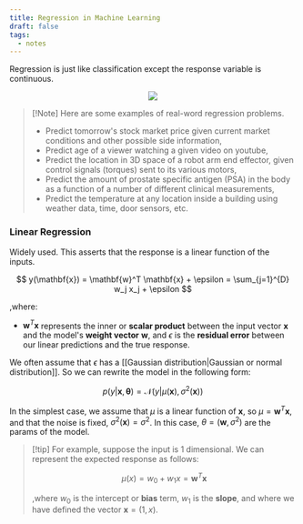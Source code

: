 ```yaml
---
title: Regression in Machine Learning
draft: false
tags:
  - notes
---
```

 
Regression is just like classification except the response variable is continuous.

<div class="container" style="display: flex; justify-content: center; align-items: center;">
    <img src="../static/notes/mlapp_regression.png" style="max-width: 100%; height: auto;">
</div>

>[!Note] Here are some examples of real-word regression problems.
>* Predict tomorrow's stock market price given current market conditions and other possible side information,
>* Predict age of a viewer watching a given video on youtube,
>* Predict the location in 3D space of a robot arm end effector, given control signals (torques) sent to its various motors,
>* Predict the amount of prostate specific antigen (PSA) in the body as a function of a number of different clinical measurements,
>* Predict the temperature at any location inside a building using weather data, time, door sensors, etc.

### Linear Regression

Widely used. This asserts that the response is a linear function of the inputs.

$$
y(\mathbf{x}) = \mathbf{w}^T \mathbf{x} + \epsilon = \sum_{j=1}^{D} w_j x_j + \epsilon
$$

,where:
* $\mathbf{w}^T \mathbf{x}$ represents the inner or **scalar product** between the input vector $\mathbf{x}$ and the model's **weight vector** $\mathbf{w}$, and $\epsilon$ is the **residual error** between our linear predictions and the true response.

We often assume that $\epsilon$ has a [[Gaussian distribution|Gaussian or normal distribution]]. So we can rewrite the model in the following form:

$$
p(y | \mathbf{x}, \boldsymbol{\theta}) = \mathcal{N}(y | \mu(\mathbf{x}), \sigma^2(\mathbf{x}))
$$

In the simplest case, we assume that $\mu$ is a linear function of $\mathbf{x}$, so $\mu = \mathbf{w}^T \mathbf{x}$, and that the noise is fixed, $\sigma^2(\mathbf{x}) = \sigma^2$. In this case, $\theta = (\mathbf{w}, \sigma^2)$ are the params of the model.

>[!tip] For example, suppose the input is 1 dimensional. We can represent the expected response as follows:
>
>$$ 
>\mu(x) = w_0 + w_1 x = \mathbf{w}^T \mathbf{x} 
>$$
>
>,where $w_0$ is the intercept or **bias** term, $w_1$ is the **slope**, and where we have defined the vector $\mathbf{x} = (1,x)$.